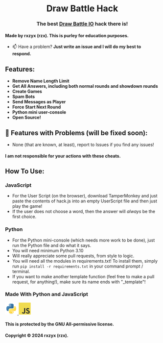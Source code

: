 <h1 align="center">Draw Battle Hack</h1>
<h3 align="center">The best <a href="https://drawbattle.io/">Draw Battle IO</a> hack there is!</h3>

#### Made by rxzyx (rzx). This is purley for education purposes.
- 📫 Have a problem? **Just write an issue and I will do my best to respond.**

## Features:

- **Remove Name Length Limit**
- **Get All Answers, including both normal rounds and showdown rounds**
- **Create Games**
- **Spam Bots**
- **Send Messages as Player**
- **Force Start Next Round**
- **Python mini user-console**
- **Open Source!**

## 🤖 Features with Problems (will be fixed soon):

- None (that are known, at least), report to Issues if you find any issues!

#### I am not responsible for your actions with these cheats.

## How To Use:

### JavaScript
- For the User Script (on the browser), download TamperMonkey and just paste the contents of hack.js into an empty UserScript file and then just play the game!
- If the user does not choose a word, then the answer will *always* be the first choice.

### Python
- For the Python mini-console (which needs more work to be done), just run the Python file and do what it says.
- You will need minimum Python 3.10
- Will really appreciate some pull requests, from style to logic.
- You will need all the modules in requirements.txt! To install them, simply run `pip install -r requirements.txt` in your command prompt / terminal.
- If you want to make another template function (feel free to make a pull request, for anything!), make sure its name ends with "_template"!

<h3 align="left">Made With Python and JavaScript</h3>
<p align="left"> <a href="https://www.python.org/" target="_blank" rel="noreferrer"> <img src="https://raw.githubusercontent.com/devicons/devicon/master/icons/python/python-original.svg" alt="javascript" width="40" height="40"/> </a><a href="https://developer.mozilla.org/en-US/docs/Web/JavaScript" target="_blank" rel="noreferrer"> <img src="https://raw.githubusercontent.com/devicons/devicon/master/icons/javascript/javascript-original.svg" alt="javascript" width="40" height="40"/> </a> </p>

#### This is protected by the GNU All-permissive license.
#### Copyright &copy; 2024 rxzyx (rzx).

